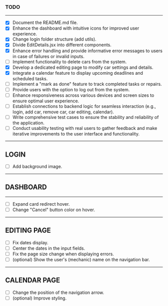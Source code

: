 ### TODO

---

- [x] Document the README.md file.
- [x] Enhance the dashboard with intuitive icons for improved user experience.
- [x] Change login folder structure (add utils).
- [x] Divide EditDetails.jsx into different components.
- [x] Enhance error handling and provide informative error messages to users in case of failures or invalid inputs.
- [ ] Implement functionality to delete cars from the system.
- [x] Develop a dedicated editing page to modify car settings and details.
- [x] Integrate a calendar feature to display upcoming deadlines and scheduled tasks.
- [ ] Implement a "mark as done" feature to track completed tasks or repairs.
- [ ] Provide users with the option to log out from the system.
- [ ] Enhance responsiveness across various devices and screen sizes to ensure optimal user experience.
- [ ] Establish connections to backend logic for seamless interaction (e.g., login, add car, remove car, car editing, calendar).
- [ ] Write comprehensive test cases to ensure the stability and reliability of the application.
- [ ] Conduct usability testing with real users to gather feedback and make iterative improvements to the user interface and functionality.

---

## LOGIN

- [ ] Add background image.

---

## DASHBOARD

---

- [ ] Expand card redirect hover.
- [ ] Change "Cancel" button color on hover.

---

## EDITING PAGE

- [ ] Fix dates display.
- [ ] Center the dates in the input fields.
- [ ] Fix the page size change when displaying errors.
- [ ] (optional) Show the user's (mechanic) name on the navigation bar.

---

## CALENDAR PAGE

- [ ] Change the position of the navigation arrow.
- [ ] (optional) Improve styling.
